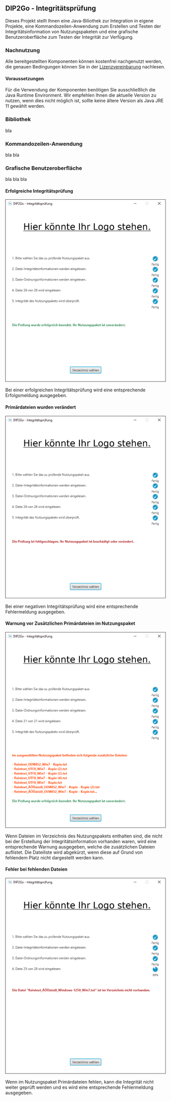 ## DIP2Go - Integritätsprüfung

Dieses Projekt stellt Ihnen eine Java-Biliothek zur Integration in eigene Projekte, eine Kommandozeilen-Anwendung zum Erstellen und Testen der Integritätsinformation von Nutzungspaketen und eine grafische Benutzeroberfläche zum Testen der Integrität zur Verfügung.

### Nachnutzung

Alle bereitgestellten Komponenten können kostenfrei nachgenutzt werden, die genauen Bedingungen können Sie in der [Lizenzvereinbarung](./LICENSE) nachlesen.

#### Voraussetzungen

Für die Verwendung der Komponenten benötigen Sie ausschließlich die Java Runtime Environment. Wir empfehlen Ihnen die aktuelle Version zu nutzen, wenn dies nicht möglich ist, sollte keine ältere Version als Java JRE 11 gewählt werden.

### Bibliothek

bla

### Kommandozeilen-Anwendung

bla bla

### Grafische Benutzeroberfläche

bla bla bla

#### Erfolgreiche Integritätsprüfung

![gui-succes](doc/screenshot/gui_success.png "erfolgreichen Integritätsprüfung")

Bei einer erfolgreichen Integritätsprüfung wird eine entsprechende Erfolgsmeldung ausgegeben.

#### Primärdateien wurden verändert

![gui-hash-tree-fail](doc/screenshot/gui_hash_tree_fail.png "fehlgeschlagene Integritätsprüfung")

Bei einer negativen Integritätsprüfung wird eine entsprechende Fehlermeldung ausgegeben.

#### Warnung vor Zusätzlichen Primärdateien im Nutzungspaket

![gui-warning](doc/screenshot/gui_warning_additional_files.png "Warnung vor zusätzlichen Dateien")

Wenn Dateien im Verzeichnis des Nutzungspakets enthalten sind, die nicht bei der Erstellung der Integritätsinformation vorhanden waren, wird eine entsprechende Warnung ausgegeben, welche die zusätzlichen Dateien auflistet. Die Dateiliste wird abgekürzt, wenn diese auf Grund von fehlendem Platz nicht dargestellt werden kann.

#### Fehler bei fehlenden Dateien

![gui-error-missing-file](doc/screenshot/gui_missing_file.png "Fehler wegen fehlender Primärdatei")

Wenn im Nutzungspaket Primärdateien fehlen, kann die Integrität nicht weiter geprüft werden und es wird eine entsprechende Fehlermeldung ausgegeben.
